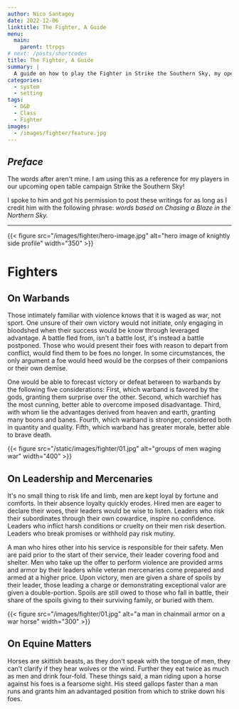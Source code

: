 ```yaml
---
author: Nico Santagoy
date: 2022-12-06
linktitle: The Fighter, A Guide
menu:
  main:
    parent: ttrpgs
# next: /posts/shortcodes
title: The Fighter, A Guide
summary: |
  A guide on how to play the Fighter in Strike the Southern Sky, my open table campaign.
categories:
  - system
  - setting
tags:
  - D&D
  - Class
  - Fighter
images:
  - /images/fighter/feature.jpg
---
```


## *Preface*

The words after aren't mine. I am using this as a reference for my players in our upcoming open table campaign Strike the Southern Sky!

I spoke to him and got his permission to post these writings for as long as I credit him with the following phrase: *words based on Chasing a Blaze in the Northern Sky.*

---

{{< figure src="/images/fighter/hero-image.jpg" alt="hero image of knightly side profile" width="350" >}}

# Fighters

## On Warbands

Those intimately familiar with violence knows that it is waged as war, not sport. One unsure of their own victory would not initiate, only engaging in bloodshed when their success would be know through leveraged advantage. A battle fled from, isn't a battle lost, it's instead a battle postponed. Those who would present their foes with reason to depart from conflict, would find them to be foes no longer. In some circumstances, the only argument a foe would heed would be the corpses of their companions or their own demise.

One would be able to forecast victory or defeat between to warbands by the following five considerations: First, which warband is favored by the gods, granting them surprise over the other. Second, which warchief has the most cunning, better able to overcome imposed disadvantage. Third, with whom lie the advantages derived from heaven and earth, granting many boons and banes. Fourth, which warband is stronger, considered both in quantity and quality. Fifth, which warband has greater morale, better able to brave death.

{{< figure src="/static/images/fighter/01.jpg" alt="groups of men waging war" width="400" >}}

## On Leadership and Mercenaries

It's no small thing to risk life and limb, men are kept loyal by fortune and comforts. In their absence loyalty quickly erodes. Hired men are eager to declare their woes, their leaders would be wise to listen. Leaders who risk their subordinates through their own cowardice, inspire no confidence. Leaders who inflict harsh conditions or cruelty on their men risk desertion. Leaders who break promises or withhold pay risk mutiny.

A man who hires other into his service is responsible for their safety. Men are paid prior to the start of their service, their leader covering food and shelter. Men who take up the offer to perform violence are provided arms and armor by their leaders while veteran mercenaries come prepared and armed at a higher price. Upon victory, men are given a share of spoils by their leader, those leading a charge or demonstrating exceptional valor are given a double-portion. Spoils are still owed to those who fall in battle, their share of the spoils giving to their surviving family, or buried with them.

{{< figure src="/images/fighter/01.jpg" alt="a man in chainmail armor on a war horse" width="300" >}}

## On Equine Matters

Horses are skittish beasts, as they don't speak with the tongue of men, they can't clarify if they hear wolves or the wind. Further they eat twice as much as men and drink four-fold. These things said, a man riding upon a horse against his foes is a fearsome sight. His steed gallops faster than a man runs and grants him an advantaged position from which to strike down his foes.
